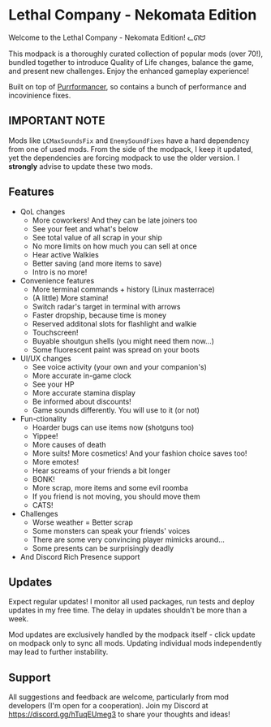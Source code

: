 # Lethal Company - Nekomata Edition

Welcome to the Lethal Company - Nekomata Edition! ᓚᘏᗢ

This modpack is a thoroughly curated collection of popular mods (over 70!), bundled together to introduce Quality of Life changes, balance the game, and present new challenges. Enjoy the enhanced gameplay experience!

Built on top of [Purrformancer](https://thunderstore.io/c/lethal-company/p/Netruitus/Purrformancer/), so contains a bunch of performance and incovinience fixes.

## IMPORTANT NOTE

Mods like `LCMaxSoundsFix` and `EnemySoundFixes` have a hard dependency from one of used mods. From the side of the modpack, I keep it updated, yet the dependencies are forcing modpack to use the older version. I **strongly** advise to update these two mods.

## Features

- QoL changes
    - More coworkers! And they can be late joiners too
    - See your feet and what's below
    - See total value of all scrap in your ship
    - No more limits on how much you can sell at once
    - Hear active Walkies
    - Better saving (and more items to save)
    - Intro is no more!
- Convenience features
    - More terminal commands + history (Linux masterrace)
    - (A little) More stamina!
    - Switch radar's target in terminal with arrows
    - Faster dropship, because time is money
    - Reserved additonal slots for flashlight and walkie
    - Touchscreen!
    - Buyable shoutgun shells (you might need them now...)
    - Some fluorescent paint was spread on your boots
- UI/UX changes
    - See voice activity (your own and your companion's)
    - More accurate in-game clock
    - See your HP
    - More accurate stamina display
    - Be informed about discounts!
    - Game sounds differently. You will use to it (or not)
- Fun-ctionality
    - Hoarder bugs can use items now (shotguns too)
    - Yippee!
    - More causes of death
    - More suits! More cosmetics! And your fashion choice saves too!
    - More emotes!
    - Hear screams of your friends a bit longer
    - BONK!
    - More scrap, more items and some evil roomba
    - If you friend is not moving, you should move them
    - CATS!
- Challenges
    - Worse weather = Better scrap
    - Some monsters can speak your friends' voices
    - There are some very convincing player mimicks around...
    - Some presents can be surprisingly deadly
- And Discord Rich Presence support

## Updates

Expect regular updates! I monitor all used packages, run tests and deploy updates in my free time. The delay in updates shouldn't be more than a week.

Mod updates are exclusively handled by the modpack itself - click update on modpack only to sync all mods. Updating individual mods independently may lead to further instability.

## Support

All suggestions and feedback are welcome, particularly from mod developers (I'm open for a cooperation). Join my Discord at https://discord.gg/hTuqEUmeg3 to share your thoughts and ideas!
